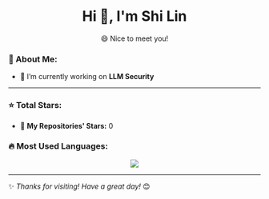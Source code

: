 <h1 align="center"> Hi 👋, I'm Shi Lin </h1>

<p align="center"> 😄 Nice to meet you! </p>

### 🚀 About Me:
- 🔭 I’m currently working on **LLM Security**
---

### ⭐ Total Stars:
- 🌟 **My Repositories' Stars:** <!--START_TOTAL_STARS-->0<!--END_TOTAL_STARS-->



### 🔥 Most Used Languages:
<p align="center">
  <img src="https://github-readme-stats.vercel.app/api/top-langs/?username=theshi-1128&layout=compact" />
</p>

---

✨ *Thanks for visiting! Have a great day!* 😊
